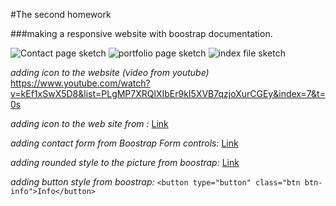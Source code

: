 #The second homework 

###making a responsive website with boostrap documentation.

![Contact page sketch](images\Markdown-pic\contact.jpg)
![portfolio page sketch](/images\logo.png)
![index file sketch](\images\logo.png)



*adding icon to the website (video from youtube)*     https://www.youtube.com/watch?v=kEf1xSwX5D8&list=PLgMP7XRQlXIbEr9kI5XVB7qzjoXurCGEy&index=7&t=0s  

*adding icon to the web site from :* [ Link ](https://material.io/resources/icons/?icon=contact_mail&style=baseline) 

*adding contact form from Boostrap Form controls:* [ Link ](https://getbootstrap.com/docs/4.4/components/forms/#form-controls)  

*adding rounded style to the picture from boostrap:* [ Link ](https://getbootstrap.com/docs/4.4/utilities/borders/)  

*adding button style from boostrap:*  `<button type="button" class="btn btn-info">Info</button>`


